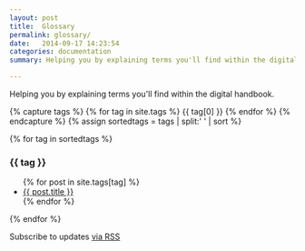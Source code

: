 ```yaml
---
layout: post
title:  Glossary
permalink: glossary/
date:   2014-09-17 14:23:54
categories: documentation
summary: Helping you by explaining terms you'll find within the digital handbook.

---
```

<div class="home">
<p>Helping you by explaining terms you'll find within the digital handbook.</p>
{% capture tags %}
  {% for tag in site.tags %}
    {{ tag[0] }}
  {% endfor %}
{% endcapture %}
{% assign sortedtags = tags | split:' ' | sort %}

{% for tag in sortedtags %}
  <h3 id="{{ tag }}">{{ tag }}</h3>
  <ul>
  {% for post in site.tags[tag] %}
    <li><a href="{{ post.url }}">{{ post.title }}</a></li>
  {% endfor %}
  </ul>
{% endfor %}





  <p class="rss-subscribe">Subscribe to updates <a href="{{ "/feed.xml" | prepend: site.baseurl }}">via RSS</a></p>

</div>